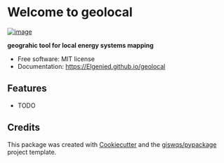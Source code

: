 # Welcome to geolocal


[![image](https://img.shields.io/pypi/v/geolocal.svg)](https://pypi.python.org/pypi/geolocal)


**geograhic tool for local energy systems mapping**


-   Free software: MIT license
-   Documentation: <https://Elgenied.github.io/geolocal>
    

## Features

-   TODO

## Credits

This package was created with [Cookiecutter](https://github.com/cookiecutter/cookiecutter) and the [giswqs/pypackage](https://github.com/giswqs/pypackage) project template.
